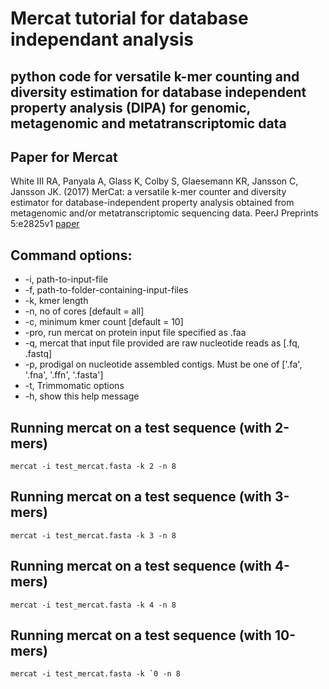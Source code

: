 # Mercat tutorial for database independant analysis

## python code for versatile k-mer counting and diversity estimation for database independent property analysis (DIPA) for genomic, metagenomic and metatranscriptomic data

## Paper for Mercat
White III RA, Panyala A, Glass K, Colby S, Glaesemann KR, Jansson C, Jansson JK. (2017) MerCat: a versatile k-mer counter and diversity estimator for database-independent property analysis obtained from metagenomic and/or metatranscriptomic sequencing data. PeerJ Preprints 5:e2825v1 [paper](https://doi.org/10.7287/peerj.preprints.2825v1)

## Command options:

- -i,    path-to-input-file
- -f,    path-to-folder-containing-input-files
- -k,    kmer length
- -n,    no of cores [default = all]
- -c,    minimum kmer count [default = 10]
- -pro,  run mercat on protein input file specified as .faa
- -q,    mercat that input file provided are raw nucleotide reads as [.fq, .fastq]
- -p,    prodigal on nucleotide assembled contigs. Must be one of ['.fa', '.fna', '.ffn', '.fasta']
- -t,    Trimmomatic options
- -h,    show this help message

## Running mercat on a test sequence (with 2-mers)
```mercat -i test_mercat.fasta -k 2 -n 8```

## Running mercat on a test sequence (with 3-mers)
```mercat -i test_mercat.fasta -k 3 -n 8```

## Running mercat on a test sequence (with 4-mers)
```mercat -i test_mercat.fasta -k 4 -n 8```

## Running mercat on a test sequence (with 10-mers)
```mercat -i test_mercat.fasta -k `0 -n 8```
